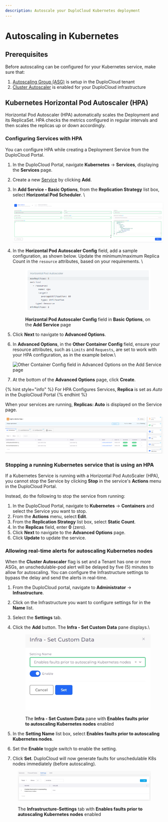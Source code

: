 ```yaml
---
description: Autoscale your DuploCloud Kubernetes deployment
---
```


# Autoscaling in Kubernetes

## Prerequisites

Before autoscaling can be configured for your Kubernetes service, make sure that:

1. [Autoscaling Group (ASG)](auto-scaling-groups/) is setup in the DuploCloud tenant
2. [Cluster Autoscaler](../../creating-an-infrastructure-and-plan-for-aws/kubernetes-cluster/enable-cluster-autoscaler.md) is enabled for your DuploCloud infrastructure

## Kubernetes Horizontal Pod Autoscaler (HPA)

Horizontal Pod Autoscaler (HPA) automatically scales the Deployment and its ReplicaSet. HPA checks the metrics configured in regular intervals and then scales the replicas up or down accordingly.

### Configuring Services with HPA

You can configure HPA while creating a Deployment Service from the DuploCloud Portal.

1. In the DuploCloud Portal, navigate **Kubernetes** -> **Services**, displaying the **Services** page.
2. Create a new [Service](../../../aws-services/containers/) by clicking **Add**.
3.  In **Add Service - Basic Options**, from the **Replication Strategy** list box, select **Horizontal Pod Scheduler**_._ \


    <div align="left">

    <img src="../../../../.gitbook/assets/hpa1.png" alt="Basic Options on the Add Service page, with Replication Strategy list box and Horizontal Pod Autoscaler Config fields">

    </div>


4.  In the **Horizontal Pod Autoscaler Config** field, add a sample configuration, as shown below. Update the minimum/maximum Replica Count in the `resource` attributes, based on your requirements. \


    <div align="left">

    <figure><img src="../../../../.gitbook/assets/hpa_Code_block.png" alt=""><figcaption><p><strong>Horizontal Pod Autoscaler Config</strong> field in <strong>Basic Options</strong>, on the <strong>Add Service</strong> page</p></figcaption></figure>

    </div>


5. Click **Next** to navigate to **Advanced Options**.
6.  In **Advanced Options**, in the **Other Container Config** field, ensure your resource attributes, such as `Limits` and `Requests`, are set to work with your HPA configuration, as in the example below.\


    <div align="left">

    <img src="../../../../.gitbook/assets/Screen Shot 2022-07-16 at 12.02.11 PM.png" alt="Other Container Config field in Advanced Options on the Add Service page">

    </div>
7. At the bottom of the **Advanced Options** page, click **Create**.

{% hint style="info" %}
For HPA Configures Services, **Replica** is set as _Auto_ in the DuploCloud Portal
{% endhint %}

When your services are running, **Replicas: Auto** is displayed on the Service page.

<div align="left">

<img src="../../../../.gitbook/assets/image (140).png" alt="Service page with Replicas: Auto and Status: Running displayed">

</div>

### Stopping a running Kubernetes service that is using an HPA

If a Kubernetes Service is running with a Horizontal Pod AutoScaler (HPA), you cannot stop the Service by clicking **Stop** in the service's **Actions** menu in the DuploCloud Portal.&#x20;

Instead, do the following to stop the service from running:

1. In the DuploCloud Portal, navigate to **Kubernetes** -> **Containers** and select the Service you want to stop.
2. From the **Actions** menu, select **Edit**.
3. From the **Replication Strategy** list box, select **Static Count**.
4. In the **Replicas** field, enter **0** (zero).&#x20;
5. Click **Next** to navigate to the **Advanced Options** page.
6. Click **Update** to update the service.&#x20;

### Allowing real-time alerts for autoscaling Kubernetes nodes

When the **Cluster Autoscaler** flag is set and a Tenant has one or more ASGs, an unschedulable-pod alert will be delayed by five (5) minutes to allow for autoscaling. You can configure the Infrastructure settings to bypass the delay and send the alerts in real-time.

1. From the DuploCloud portal, navigate to **Administrator** -> **Infrastructure**.&#x20;
2. Click on the Infrastructure you want to configure settings for in the **Name** list.&#x20;
3. Select the **Settings** tab.
4.  Click the **Add** button. The **Infra - Set Custom Data** pane displays.\


    <div align="left">

    <figure><img src="../../../../.gitbook/assets/screenshot-nimbusweb.me-2024.03.01-16_40_53.png" alt=""><figcaption><p>The <strong>Infra - Set Custom Data</strong> pane with <strong>Enables faults prior to autoscaling Kubernetes nodes</strong> enabled</p></figcaption></figure>

    </div>
5. In the **Setting Name** list box, select **Enables faults prior to autoscaling Kubernetes nodes**.&#x20;
6. Set the **Enable** toggle switch to enable the setting.
7. Click **Set**. DuploCloud will now generate faults for unschedulable K8s nodes immediately (before autoscaling).

<figure><img src="../../../../.gitbook/assets/screenshot-nimbusweb.me-2024.03.01-16_43_50.png" alt=""><figcaption><p>The <strong>Infrastructure-Settings</strong> tab with <strong>Enables faults prior to autoscaling Kubernetes nodes</strong> enabled</p></figcaption></figure>



